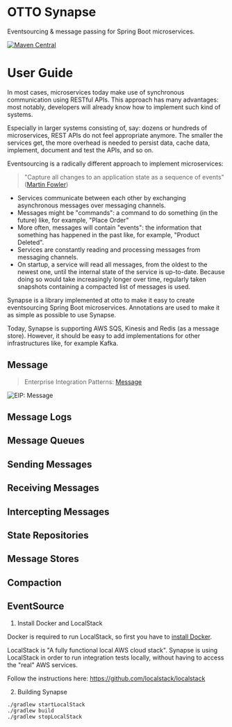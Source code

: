 # OTTO Synapse

Eventsourcing & message passing for Spring Boot microservices.


[![Maven Central](https://maven-badges.herokuapp.com/maven-central/de.otto.synapse/synapse-core/badge.svg)](https://maven-badges.herokuapp.com/maven-central/de.otto.synapse/synapse-core)

# User Guide

In most cases, microservices today make use of synchronous communication using RESTful APIs. This approach has
many advantages: most notably, developers will already know how to implement such kind of systems.

Especially in larger systems consisting of, say: dozens or hundreds of microservices, REST APIs do not feel appropriate
anymore. The smaller the services get, the more overhead is needed to persist data, cache data, implement, document and 
test the APIs, and so on. 

Eventsourcing is a radically different approach to implement microservices: 

> "Capture all changes to an application state as a sequence of events" ([Martin Fowler](https://www.martinfowler.com/eaaDev/EventSourcing.html))

* Services communicate between each other by exchanging asynchronous messages over messaging channels. 
* Messages might be "commands": a command to do something (in the future) like, for example, "Place Order"
* More often, messages will contain "events": the information that something has happened in the past like, for example, 
  "Product Deleted".
* Services are constantly reading and processing messages from messaging channels.  
* On startup, a service will read all messages, from the oldest to the newest one, until the internal state of the 
  service is up-to-date. Because doing so would take increasingly longer over time, regularly taken snapshots containing a 
  compacted list of messages is used. 
  
Synapse is a library implemented at otto to make it easy to create eventsourcing Spring Boot microservices. Annotations
are used to make it as simple as possible to use Synapse. 

Today, Synapse is supporting AWS SQS, Kinesis and Redis (as a message store). However, it should be easy to add
implementations for other infrastructures like, for example Kafka.   

## Message

> Enterprise Integration Patterns: [Message](http://www.enterpriseintegrationpatterns.com/patterns/messaging/Message.html)

![EIP: Message](http://www.enterpriseintegrationpatterns.com/img/MessageSolution.gif)


## Message Logs
## Message Queues
## Sending Messages
## Receiving Messages
## Intercepting Messages
## State Repositories
## Message Stores
## Compaction
## EventSource

1. Install Docker and LocalStack

Docker is required to run LocalStack, so first you have to [install Docker](https://docs.docker.com/install/).

LocalStack is "A fully functional local AWS cloud stack". Synapse is using LocalStack in order to run integration tests
locally, without having to access the "real" AWS services.

Follow the instructions here: https://github.com/localstack/localstack

2. Building Synapse

```
./gradlew startLocalStack
./gradlew build
./gradlew stopLocalStack
```
